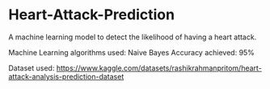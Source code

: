 # Heart-Attack-Prediction
A machine learning model to detect the likelihood of having a heart attack. 

Machine Learning algorithms used: Naive Bayes 
Accuracy achieved: 95%

Dataset used: https://www.kaggle.com/datasets/rashikrahmanpritom/heart-attack-analysis-prediction-dataset
